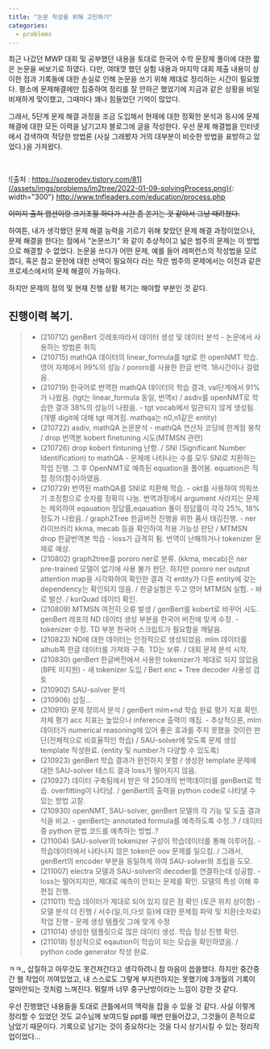 ```yaml
---
title: "논문 작성을 위해 고민하기"
categories:
  - problems
---
```


최근 나갔던 MWP 대회 및 공부했던 내용을 토대로 한국어 수학 문장제 풀이에 대한 짧은 논문을 써보기로 하였다.
다만, 여태껏 했던 실험 내용과 마지막 대회 제출 내용이 상이한 점과 기록들에 대한 손실로 인해 논문을 쓰기 위해 제대로 정리하는 시간이 필요했다. 평소에 문제해결에만 집중하여 정리를 잘 안하곤 했었기에 지금과 같은 상황을 비일비재하게 맞이했고, 그때마다 꽤나 힘들었던 기억이 많았다. 

그래서, 5단계 문제 해결 과정을 조금 도입해서 현재에 대한 정확한 분석과 동시에 문제 해결에 대한 모든 이력을 남기고자 블로그에 글을 작성한다. 우선 문제 해결법을 인터넷에서 검색하여 적당한 방법론 (사실 그래봤자 거의 대부분이 비슷한 방법을 표방하고 있었다.)을 가져왔다.

![]()

![출처 : https://sozerodev.tistory.com/81](/assets/imgs/problems/lm2tree/2022-01-09-solvingProcess.png){: width="300"} 
http://www.tnfleaders.com/education/process.php

~~이미지 출처 캡션이랑 크기조절 하다가 시간 좀 쏟기는 것 같아서 그냥 때려쳤다.~~

하여튼, 내가 생각했던 문제 해결 능력을 기르기 위해 찾았던 문제 해결 과정이었으나, 문제 해결을 한다는 점에서 "논문쓰기" 와 같이 추상적이고 넓은 범주의 문제는 이 방법으로 해결할 수 없었다. 논문을 쓰다가 어떤 문제, 예를 들어 레퍼런스의 작성법을 모르겠다, 혹은 참고 문헌에 대한 선택이 필요하다 라는 작은 범주의 문제에서는 이전과 같은 프로세스에서의 문제 해결이 가능하다.

하지만 문제의 정의 및 현재 진행 상황 복기는 해야할 부분인 것 같다.

## 진행이력 복기.
> - (210712) genBert 깃레포따라서 데이터 생성 및 데이터 분석 - 논문에서 사용하는 방법론 취득 
> - (210715) mathQA 데이터의 linear_formula를 tgt로 한 openNMT 학습.영어 자체에서 99%의 성능 / pororo를 사용한 한글 번역. 18시간이나 걸렸음.
> - (210719) 한국어로 번역한 mathQA 데이터의 학습 결과, val단계에서 91%가 나왔음. (tgt는 linear_formula 동일, 번역x) / asdiv를 openNMT로 학습한 결과 38%의 성능이 나왔음. - tgt vocab에서 일관되지 않게 생성됨. (개별 digit에 대해 tgt 매겨짐. mathqa는 n0,n1같은 entity)
> - (210722) asdiv, mathQA 논문분석 - mathQA 연산자 코딩에 한계점 봉착 / drop 번역본 kobert finetuning 시도(MTMSN 관련)
> - (210726) drop kobert fintuning 난항. / SNI (Significant Number Identification) to mathQA - 문제에 나타나는 수를 모두 SNI로 치환하는 작업 진행. 그 후 OpenNMT로 예측된 equation을 풀어봄. equation은 직접 정의(함수)하였음.
> - (210729) 번역된 mathQA를 SNI로 치환해 학습. - okt를 사용하여 띄워쓰기 조정함으로 숫자를 정확히 나눔. 번역과정에서 argument 사라지는 문제는 제외하여 eqauation 정답률,eqauation 풀이 정답률이 각각 25%, 18% 정도가 나왔음. / graph2Tree 한글버전 진행을 위한 품사 태깅진행. - ner 라이브러리 kkma, mecab 등을 확인하여 적용 가능성 판단 / MTMSN drop 한글번역본 학습 - loss가 급격히 튐. 번역이 난해하거나 tokenizer 문제로 예상.
> - (210802) graph2tree를 pororo ner로 분류. (kkma, mecab)은 ner pre-trained 모델이 없기에 사용 불가 판단. 하지만 pororo ner output attention map을 시각화하여 확인한 결과 각 entity가 다른 entity에 갖는 dependency는 확인되지 않음. / 한글실험은 두고 영어 MTMSN 실험. - 바로 발산. / korQuad 데이터 확인.
> - (210809) MTMSN 여전히 오류 발생 / genBert를 kobert로 바꾸어 시도. genBert 레포의 ND 데이터 생성 부분을 한국어 버전에 맞게 수정. - tokenizer 수정. TD 부분 한국어 스크립트가 필요함을 깨달음.
> - (210823) ND에 대한 데이터는 안정적으로 생성되었음. mlm 데이터를 aihub쪽 한글 데이터를 가져와 구축. TD는 보류. / 대회 문제 분석 시작.
> - (210830) genBert 한글버전에서 사용한 tokenizer가 제대로 되지 않았음(BPE 미지원) - 새 tokenizer 도입 / Bert enc + Tree decoder 사용성 검토
> - (210902) SAU-solver 분석
> - (210906) 삽질...
> - (210910) 문제 정의서 분석 / genBert mlm+nd 학습 완료 평가 지표 확인. 자체 평가 acc 지표는 높았으나 inference 출력이 깨짐. - 추상적으론, mlm 데이터가 numerical reasoning에 있어 좋은 효과를 주지 못했을 것이란 판단(전체적으로 비효율적인 학습) / SAU-solver에 맞도록 문제 생성 template 작성완료. (entity 및 number가 다양할 수 있도록)
> - (210923) genBert 학습 결과가 완전하지 못함 / 생성한 template 문제에 대한 SAU-solver 테스트 결과 loss가 떨어지지 않음.
> - (210927) 데이터 구축팀에서 받은 약 250개의 번역데이터를 genBert로 학습. overfitting이 나타남. / genBert의 출력을 python code로 나타낼 수 있는 방법 고찰.
> - (210930) openNMT, SAU-solver, genBert 모델의 각 기능 및 도출 결과식을 비교. - genBert는 annotated formula를 예측하도록 수정..? / 데이터 중 python 문법 코드를 예측하는 방법..?
> - (211004) SAU-solver의 tokenizer 구성이 학습데이터를 통해 이루어짐. - 학습데이터에서 나타나지 않은 token은 oov 문제를 일으킴. / 그래서, genBert의 encoder 부분을 동일하게 하여 SAU-solver와 조립을 도모.
> - (211007) electra 모델과 SAU-solver의 decoder를 연결하는데 성공함. - loss는 떨어지지만, 제대로 예측이 안되는 문제를 확인. 모델의 특성 이해 후 편집 진행.
> - (211011) 학습 데이터가 제대로 되어 있지 않은 점 확인 (토큰 위치 상이함) - 모델 분석 더 진행 / 서수(일,이,다섯 등)에 대한 문제점 파악 및 치환(숫자로) 작업 진행 - 문제 생성 템플릿 그에 맞게 수정
> - (211014) 생성한 템플릿으로 많은 데이터 생성. 학습 정상 진행 확인.
> - (211018) 정상적으로 eqaution이 학습이 되는 모습을 확인하였음. / python code generator 작성 완료.

ㅋㅋ,, 삽질하고 아무것도 못건져간다고 생각하려니 참 마음이 씁쓸했다. 하지만 중간중간 웹 작업이 끼여있었고, 내 스스로도 그렇게 부지런하지는 못했기에 3개월의 기록이 얼마안되는 것처럼 느껴진다. 뭐랄까 너무 중구난방이라는 느낌이 강한 것 같다.

우선 진행했던 내용들을 토대로 큰틀에서의 맥락을 잡을 수 있을 것 같다. 사실 이렇게 정리할 수 있었던 것도 교수님께 보여드릴 ppt를 매번 만들어갔고, 그것들이 흔적으로 남았기 때문이다. 기록으로 남기는 것이 중요하다는 것을 다시 상기시킬 수 있는 정리작업이었다...